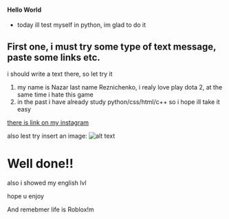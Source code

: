 #### Hello World 

* today ill test myself in python, im glad to do it
## First one, i must try some type of text message, paste some links etc.

i should write a text there, so let try it
1. my name is Nazar last name Reznichenko, i realy love play dota 2, at the same time i hate this game
2. in the past i have already study python/css/html/c++ so i hope ill take it easy

[there is link on my instagram](https://www.instagram.com/14serhii88/)

also lest try insert an image:
![alt text](https://w.forfun.com/fetch/70/7047b702475924ba8f8044b5b5ca56ba.jpeg)
# Well done!!

also i showed my english lvl 

hope u enjoy 

And remebmer life is Roblox!m